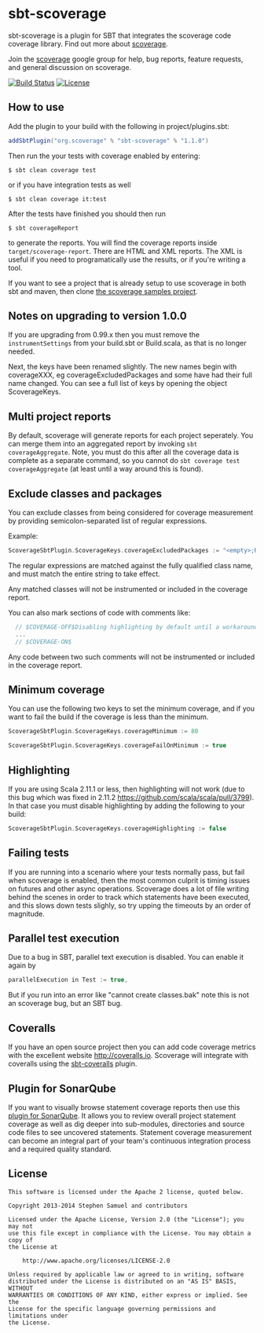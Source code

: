 sbt-scoverage
========

sbt-scoverage is a plugin for SBT that integrates the scoverage code coverage library. Find out more about [scoverage](https://github.com/scoverage/scalac-scoverage-plugin).

Join the [scoverage](http://groups.google.com/group/scala-code-coverage-tool)
google group for help, bug reports, feature requests, and general
discussion on scoverage.

[![Build Status](https://travis-ci.org/scoverage/sbt-scoverage.png?branch=master)](https://travis-ci.org/scoverage/sbt-scoverage)
[![License](http://img.shields.io/:license-Apache%202-red.svg)](http://www.apache.org/licenses/LICENSE-2.0.txt)

## How to use

Add the plugin to your build with the following in project/plugins.sbt:
```scala
addSbtPlugin("org.scoverage" % "sbt-scoverage" % "1.1.0")
```

Then run the your tests with coverage enabled by entering:
```
$ sbt clean coverage test
```
or if you have integration tests as well
```
$ sbt clean coverage it:test
```

After the tests have finished you should then run

```
$ sbt coverageReport
```

to generate the reports. You will find the coverage reports inside `target/scoverage-report`. There are HTML and XML reports. The XML is useful if you need to programatically use the results, or if you're writing a tool.

If you want to see a project that is already setup to use scoverage in both sbt and maven, then clone [the scoverage samples project](https://github.com/scoverage/scoverage-samples).

## Notes on upgrading to version 1.0.0

If you are upgrading from 0.99.x then you must remove the `instrumentSettings` from your build.sbt or Build.scala, as that is no longer needed.

Next, the keys have been renamed slightly. The new names begin with coverageXXX, eg coverageExcludedPackages and some have had their full name changed. You can see a full list of keys by opening the object ScoverageKeys.

## Multi project reports

By default, scoverage will generate reports for each project seperately. You can merge them into an aggregated report by invoking `sbt coverageAggregate`. Note, you must do this after all the coverage data is complete as a separate command, so you cannot do `sbt coverage test coverageAggregate` (at least until a way around this is found).

## Exclude classes and packages

You can exclude classes from being considered for coverage measurement by providing semicolon-separated list of
regular expressions.

Example:
```scala
ScoverageSbtPlugin.ScoverageKeys.coverageExcludedPackages := "<empty>;Reverse.*;.*AuthService.*;models\\.data\\..*"
```

The regular expressions are matched against the fully qualified class name, and must match the entire string to take effect.

Any matched classes will not be instrumented or included in the coverage report.

You can also mark sections of code with comments like:

```scala
  // $COVERAGE-OFF$Disabling highlighting by default until a workaround for https://issues.scala-lang.org/browse/SI-8596 is found
  ...
  // $COVERAGE-ON$
```

Any code between two such comments will not be instrumented or included in the coverage report.

## Minimum coverage

You can use the following two keys to set the minimum coverage, and if you want to fail the build if the coverage is less than the minimum.

```scala
ScoverageSbtPlugin.ScoverageKeys.coverageMinimum := 80

ScoverageSbtPlugin.ScoverageKeys.coverageFailOnMinimum := true
```

## Highlighting

If you are using Scala 2.11.1 or less, then highlighting will not work (due to this bug which was fixed in 2.11.2 https://github.com/scala/scala/pull/3799). In that case you must disable highlighting by adding the following to your build:

```scala
ScoverageSbtPlugin.ScoverageKeys.coverageHighlighting := false
```

## Failing tests

If you are running into a scenario where your tests normally pass, but fail when scoverage is enabled, 
then the most common culprit is timing issues on futures and other async operations. Scoverage does a lot of file 
writing behind the scenes in order to track which statements have been executed, and this slows down tests slighly, so try upping the timeouts by an order of magnitude.

## Parallel test execution

Due to a bug in SBT, parallel text execution is disabled. You can enable it again by 

```scala
parallelExecution in Test := true,
```

But if you run into an error like "cannot create classes.bak" note this is not an scoverage bug, but an SBT bug.

## Coveralls

If you have an open source project then you can add code coverage metrics with the excellent website http://coveralls.io. Scoverage will integrate with coveralls using the [sbt-coveralls](https://github.com/scoverage/sbt-coveralls) plugin.

## Plugin for SonarQube

If you want to visually browse statement coverage reports then use this [plugin for SonarQube](https://github.com/RadoBuransky/sonar-scoverage-plugin).
It allows you to review overall project statement coverage as well as dig deeper into sub-modules, directories and
source code files to see uncovered statements. Statement coverage measurement can become an integral part of your
team's continuous integration process and a required quality standard.

## License
```
This software is licensed under the Apache 2 license, quoted below.

Copyright 2013-2014 Stephen Samuel and contributors

Licensed under the Apache License, Version 2.0 (the "License"); you may not
use this file except in compliance with the License. You may obtain a copy of
the License at

    http://www.apache.org/licenses/LICENSE-2.0

Unless required by applicable law or agreed to in writing, software
distributed under the License is distributed on an "AS IS" BASIS, WITHOUT
WARRANTIES OR CONDITIONS OF ANY KIND, either express or implied. See the
License for the specific language governing permissions and limitations under
the License.
```
